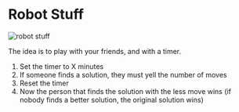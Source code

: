# Robot Stuff

![robot stuff](https://i.imgur.com/pfovAGb.png)

The idea is to play with your friends, and with a timer.

1. Set the timer to X minutes
2. If someone finds a solution, they must yell the number of moves
3. Reset the timer
4. Now the person that finds the solution with the less move wins (if nobody finds a better solution, the original solution wins)
